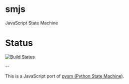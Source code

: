# smjs
JavaScript State Machine

# Status
[![Build Status](https://travis-ci.org/pgularski/smjs.png?branch=master)](https://travis-ci.org/pgularski/smjs)

--

This is a JavaScript port of [pysm (Python State Machine)](https://github.com/pgularski/pysm).
